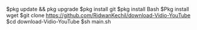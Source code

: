 $pkg update && pkg upgrade
$pkg install git
$pkg install Bash
$Pkg install wget
$git clone https://github.com/RidwanKechil/download-Vidio-YouTube
$cd download-Vidio-YouTube
$sh main.sh
